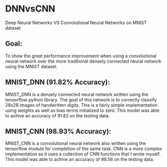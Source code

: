 # DNNvsCNN
Deep Neural Networks VS Convolutional Neural Networks on MNIST dataset

## Goal:
To show the great performance improvement when using a convolutional neural network over
 the more traditional densely connected neural network using the MNIST dataset.

## MNIST_DNN (91.82% Accuracy):
MNIST_DNN is a densely connected neural network written using the tensorflow python library. 
The goal of this network is to correctly classify 28x28 images of handwritten digits. This 
is a fairly simple implementation using weights as well as bias terms initialized to zero.
This model was able to achive an accuracy of 91.82 on the testing data.

## MNIST_CNN (98.93% Accuracy):
MNIST_CNN is a convolutional neural network also written using the tensorflow module for completion 
of the same task. CNN is a more complex implementation as it uses a collection of CNN functions that I wrote
myself. 
This model was able to achive an accuracy of 99.56 on the testing data.

